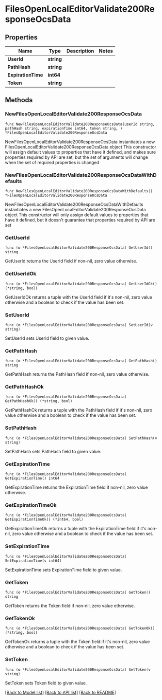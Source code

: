 # FilesOpenLocalEditorValidate200ResponseOcsData

## Properties

Name | Type | Description | Notes
------------ | ------------- | ------------- | -------------
**UserId** | **string** |  | 
**PathHash** | **string** |  | 
**ExpirationTime** | **int64** |  | 
**Token** | **string** |  | 

## Methods

### NewFilesOpenLocalEditorValidate200ResponseOcsData

`func NewFilesOpenLocalEditorValidate200ResponseOcsData(userId string, pathHash string, expirationTime int64, token string, ) *FilesOpenLocalEditorValidate200ResponseOcsData`

NewFilesOpenLocalEditorValidate200ResponseOcsData instantiates a new FilesOpenLocalEditorValidate200ResponseOcsData object
This constructor will assign default values to properties that have it defined,
and makes sure properties required by API are set, but the set of arguments
will change when the set of required properties is changed

### NewFilesOpenLocalEditorValidate200ResponseOcsDataWithDefaults

`func NewFilesOpenLocalEditorValidate200ResponseOcsDataWithDefaults() *FilesOpenLocalEditorValidate200ResponseOcsData`

NewFilesOpenLocalEditorValidate200ResponseOcsDataWithDefaults instantiates a new FilesOpenLocalEditorValidate200ResponseOcsData object
This constructor will only assign default values to properties that have it defined,
but it doesn't guarantee that properties required by API are set

### GetUserId

`func (o *FilesOpenLocalEditorValidate200ResponseOcsData) GetUserId() string`

GetUserId returns the UserId field if non-nil, zero value otherwise.

### GetUserIdOk

`func (o *FilesOpenLocalEditorValidate200ResponseOcsData) GetUserIdOk() (*string, bool)`

GetUserIdOk returns a tuple with the UserId field if it's non-nil, zero value otherwise
and a boolean to check if the value has been set.

### SetUserId

`func (o *FilesOpenLocalEditorValidate200ResponseOcsData) SetUserId(v string)`

SetUserId sets UserId field to given value.


### GetPathHash

`func (o *FilesOpenLocalEditorValidate200ResponseOcsData) GetPathHash() string`

GetPathHash returns the PathHash field if non-nil, zero value otherwise.

### GetPathHashOk

`func (o *FilesOpenLocalEditorValidate200ResponseOcsData) GetPathHashOk() (*string, bool)`

GetPathHashOk returns a tuple with the PathHash field if it's non-nil, zero value otherwise
and a boolean to check if the value has been set.

### SetPathHash

`func (o *FilesOpenLocalEditorValidate200ResponseOcsData) SetPathHash(v string)`

SetPathHash sets PathHash field to given value.


### GetExpirationTime

`func (o *FilesOpenLocalEditorValidate200ResponseOcsData) GetExpirationTime() int64`

GetExpirationTime returns the ExpirationTime field if non-nil, zero value otherwise.

### GetExpirationTimeOk

`func (o *FilesOpenLocalEditorValidate200ResponseOcsData) GetExpirationTimeOk() (*int64, bool)`

GetExpirationTimeOk returns a tuple with the ExpirationTime field if it's non-nil, zero value otherwise
and a boolean to check if the value has been set.

### SetExpirationTime

`func (o *FilesOpenLocalEditorValidate200ResponseOcsData) SetExpirationTime(v int64)`

SetExpirationTime sets ExpirationTime field to given value.


### GetToken

`func (o *FilesOpenLocalEditorValidate200ResponseOcsData) GetToken() string`

GetToken returns the Token field if non-nil, zero value otherwise.

### GetTokenOk

`func (o *FilesOpenLocalEditorValidate200ResponseOcsData) GetTokenOk() (*string, bool)`

GetTokenOk returns a tuple with the Token field if it's non-nil, zero value otherwise
and a boolean to check if the value has been set.

### SetToken

`func (o *FilesOpenLocalEditorValidate200ResponseOcsData) SetToken(v string)`

SetToken sets Token field to given value.



[[Back to Model list]](../README.md#documentation-for-models) [[Back to API list]](../README.md#documentation-for-api-endpoints) [[Back to README]](../README.md)


